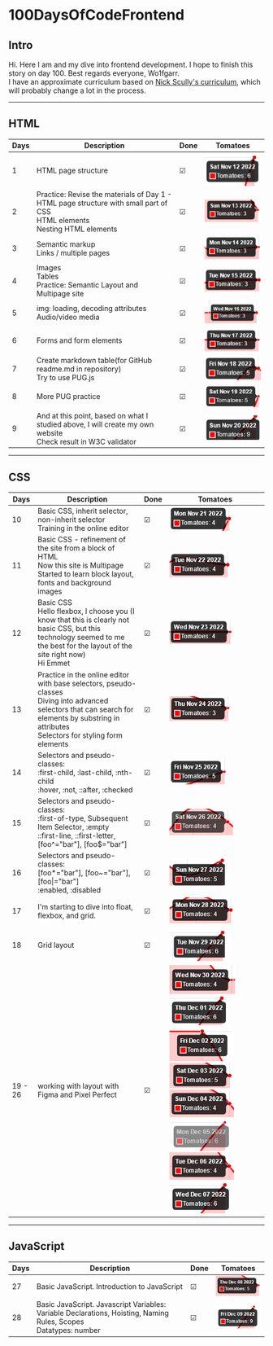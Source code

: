 # 100DaysOfCodeFrontend

## Intro

Hi. Here I am and my dive into frontend development. I hope to finish this story on day 100. Best regards everyone, Wo1fgarr.  
I have an approximate curriculum based on [Nick Scully's curriculum](https://levelup.gitconnected.com/a-100daysofcode-timeboxed-front-end-development-curriculum-cb4b6c2081c2), which will probably change a lot in the process.

---

## HTML

| Days | Description | Done | Tomatoes |
| --- | --- | --- | --- |
| 1 | HTML page structure  | &#9745; | ![Tomatoes finished](./src/img/2022-11-12.png) |
| 2 | Practice: Revise the materials of Day 1 - HTML page structure with small part of CSS<br />HTML elements<br />Nesting HTML elements | &#9745; | ![Tomatoes finished](./src/img/2022-11-13.png) |
| 3 | Semantic markup<br />Links / multiple pages | &#9745; | ![Tomatoes finished](./src/img/2022-11-14.png) |
| 4 | Images<br />Tables<br />Practice: Semantic Layout and Multipage site| &#9745; | ![Tomatoes finished](./src/img/2022-11-15.png) |
| 5 | img: loading, decoding attributes<br />Audio/video media | &#9745; | ![Tomatoes finished](./src/img/2022-11-16.png)  |
| 6 | Forms and form elements | &#9745; | ![Tomatoes finished](./src/img/2022-11-17.png) |
| 7 | Create markdown table(for GitHub readme.md in repository)<br />Try to use PUG.js | &#9745; | ![Tomatoes finished](./src/img/2022-11-18.png) |
| 8 | More PUG practice  | &#9745; | ![Tomatoes finished](./src/img/2022-11-19_notebook.png) |
| 9 | And at this point, based on what I studied above, I will create my own website<br />Check result in W3C validator  | &#9745; | ![Tomatoes finished](./src/img/2022-11-20.png) |

---

## CSS

| Days | Description | Done | Tomatoes |
| --- | --- | --- | --- |
| 10 | Basic CSS, inherit selector, non-inherit selector<br />Training in the online editor | &#9745; | ![Tomatoes finished](./src/img/2022-11-21.png) |
| 11 | Basic CSS - refinement of the site from a block of HTML<br />Now this site is Multipage<br />Started to learn block layout, fonts and background images | &#9745; | ![Tomatoes finished](./src/img/2022-11-22.png) |
| 12 | Basic CSS<br />Hello flexbox, I choose you (I know that this is clearly not basic CSS, but this technology seemed to me the best for the layout of the site right now)<br />Hi Emmet |  &#9745; | ![Tomatoes finished](./src/img/2022-11-23.png) |
| 13 | Practice in the online editor with base selectors, pseudo-classes<br />Diving into advanced selectors that can search for elements by substring in attributes<br />Selectors for styling form elements | &#9745; | ![Tomatoes finished](./src/img/2022-11-24.png) |
| 14 | Selectors and pseudo-classes:<br />:first-child, :last-child, :nth-child<br />:hover, :not, ::after, :checked| &#9745; | ![Tomatoes finished](./src/img/2022-11-25.png) |
| 15 | Selectors and pseudo-classes:<br />:first-of-type, Subsequent Item Selector, :empty<br />::first-line, ::first-letter, [foo^="bar"], [foo$="bar"] | &#9745; | ![Tomatoes finished](./src/img/2022-11-26.png) |
| 16 | Selectors and pseudo-classes:<br />[foo*="bar"], [foo~="bar"], [foo\|="bar"]<br />:enabled, :disabled | &#9745; | ![Tomatoes finished](./src/img/2022-11-27.png) |
| 17 | I'm starting to dive into float, flexbox, and grid. | &#9745; | ![Tomatoes finished](./src/img/2022-11-28.png) |
| 18 | Grid layout | &#9745; | ![Tomatoes finished](./src/img/2022-11-29_.png) |
| 19 - 26 | working with layout with Figma and Pixel Perfect | &#9745; | ![Tomatoes finished](./src/img/2022-11-30.png)![Tomatoes finished](./src/img/2022-12-01.png)![Tomatoes finished](./src/img/2022-12-02.png)![Tomatoes finished](./src/img/2022-12-03_.png)![Tomatoes finished](./src/img/2022-12-04.png)![Tomatoes finished](./src/img/2022-12-05_.png)![Tomatoes finished](./src/img/2022-12-06_.png)![Tomatoes finished](./src/img/2022-12-07.png) |

---

## JavaScript

| Days | Description | Done | Tomatoes |
| --- | --- | --- | --- |
| 27 | Basic JavaScript. Introduction to JavaScript | &#9745; | ![Tomatoes finished](./src/img/2022-12-08.png) |
| 28 | Basic JavaScript. Javascript Variables: Variable Declarations, Hoisting, Naming Rules, Scopes<br />Datatypes: number | &#9745; | ![Tomatoes finished](./src/img/2022-12-09.png) |
